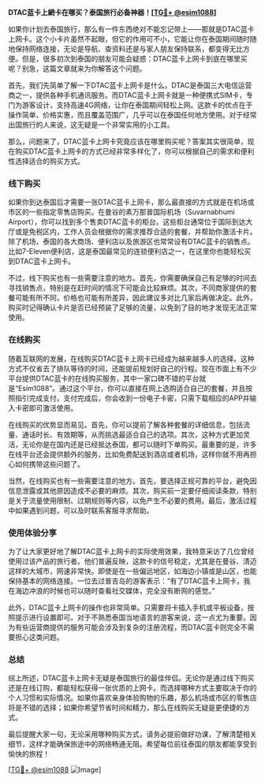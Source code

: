 **DTAC蓝卡上網卡在哪买？泰国旅行必备神器！[[TG💪+ @esim1088](https://t.me/s/esim1088)]**

如果你计划去泰国旅行，那么有一件东西绝对不能忘记带上——那就是DTAC蓝卡上网卡。这个小卡片虽然不起眼，但它的作用可不小，它能让你在泰国期间随时随地保持网络连接，无论是导航、查资料还是与家人朋友保持联系，都变得无比方便。但是，很多初次到泰国的朋友可能会疑惑：DTAC蓝卡上网卡到底在哪里买呢？别急，这篇文章就来为你解答这个问题。

首先，我们先简单了解一下DTAC蓝卡上网卡是什么。DTAC是泰国三大电信运营商之一，提供各种手机通讯服务。而DTAC蓝卡上网卡就是一种便携式SIM卡，专门为游客设计，支持高速4G网络，让你在泰国期间轻松上网。这款卡的优点在于操作简单、价格实惠，而且覆盖范围广，几乎可以在泰国任何地方使用。对于经常出国旅行的人来说，这无疑是一个非常实用的小工具。

那么，问题来了，DTAC蓝卡上网卡究竟应该在哪里购买呢？答案其实很简单，现在购买DTAC蓝卡上网卡的方式已经非常多样化了，你可以根据自己的需求和便利性选择适合的购买方式。

### 线下购买

如果你到达泰国后才需要一张DTAC蓝卡上网卡，那么最直接的方式就是在机场或市区的一些指定零售店购买。在曼谷的素万那普国际机场（Suvarnabhumi Airport），你可以找到多个售卖DTAC蓝卡的柜台。这些柜台通常位于国际到达大厅或是免税区内，工作人员会根据你的需求推荐合适的套餐，并帮助你激活卡片。除了机场，泰国的各大商场、便利店以及旅游区也常常设有DTAC蓝卡的销售点。比如7-Eleven便利店，这是泰国最常见的连锁便利店之一，在这里你也能轻松买到DTAC蓝卡上网卡。

不过，线下购买也有一些需要注意的地方。首先，你需要确保自己有足够的时间去寻找销售点，特别是在赶时间的情况下可能会比较麻烦。其次，不同商家提供的套餐可能有所不同，价格也可能有所差异，因此建议多对比几家后再做决定。此外，购买时记得确认卡片是否已经预装了足够的流量，以免到了目的地才发现无法正常使用。

### 在线购买

随着互联网的发展，在线购买DTAC蓝卡上网卡已经成为越来越多人的选择。这种方式不仅省去了排队等待的时间，还能提前规划好自己的行程。现在市面上有不少平台提供DTAC蓝卡的在线购买服务，其中一家口碑不错的平台就是“Esim1088”。通过这个平台，你可以直接在网上选购适合自己的套餐，并且按照指引完成支付。支付完成后，你会收到一份电子卡密，只需下载相应的APP并输入卡密即可激活使用。

在线购买的优势显而易见。首先，你可以提前了解各种套餐的详细信息，包括流量、通话时长、有效期等，从而挑选最适合自己的选项。其次，这种方式更加灵活，无论你是在国内还是已经抵达泰国，都可以随时下单购买。最重要的是，许多在线平台还会提供额外的服务，比如免费配送到酒店或者机场，这样你就不用再担心如何携带这些问题了。

当然，在线购买也有一些需要注意的地方。首先，要选择正规可靠的平台，避免因信息泄露或其他原因造成不必要的麻烦。其次，购买前一定要仔细阅读条款，特别是关于流量使用限制、过期规则等内容，以免产生不必要的费用。最后，激活过程中如果遇到问题，可以及时联系客服寻求帮助。

### 使用体验分享

为了让大家更好地了解DTAC蓝卡上网卡的实际使用效果，我特意采访了几位曾经使用过该产品的旅行者。他们普遍反映，这款卡的信号稳定，尤其是在曼谷、清迈这样的大城市，网速非常快。即使是在一些偏远地区，如海边小镇或是山区，也能保持基本的网络连接。一位去过普吉岛的游客表示：“有了DTAC蓝卡上网卡，我在海边冲浪的时候也可以随时查看社交媒体，完全没有断网的感觉。”

此外，DTAC蓝卡上网卡的操作也非常简单。只需要将卡插入手机或平板设备，按照提示进行设置即可。对于不熟悉泰国当地语言的游客来说，这一点尤为重要。因为有些运营商提供的服务可能会涉及到复杂的注册流程，而DTAC蓝卡则完全不需要担心这类问题。

### 总结

综上所述，DTAC蓝卡上网卡无疑是泰国旅行的最佳伴侣。无论你是通过线下购买还是在线订购，都能轻松获得一张优质的上网卡。而选择哪种方式主要取决于你的个人习惯和实际情况。如果你喜欢亲身体验购物的乐趣，那么机场或市区的零售店将是不错的选择；如果你希望节省时间和精力，那么在线购买无疑是更便捷的方式。

最后提醒大家一句，无论采用哪种购买方式，请务必提前做好功课，了解清楚相关细节，这样才能确保旅途中的网络畅通无阻。希望每位前往泰国的朋友都能享受到愉快的旅程！

[[TG💪+ @esim1088](https://t.me/s/esim1088) ![Image](https://i.postimg.cc/4NQfJmqS/Snipaste-2025-05-13-00-14-12.png)]